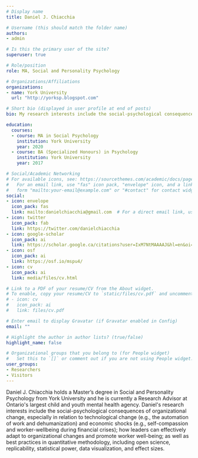 ```yaml
---
# Display name
title: Daniel J. Chiacchia

# Username (this should match the folder name)
authors:
- admin

# Is this the primary user of the site?
superuser: true

# Role/position
role: MA, Social and Personality Psychology

# Organizations/Affiliations
organizations:
- name: York University
  url: "http://yorksp.blogspot.com"

# Short bio (displayed in user profile at end of posts)
bio: My research interests include the social-psychological consequences of organizational change, especially in relation to technological change (e.g., the automation of work and dehumanization) and economic shocks (e.g., self-compassion and worker-wellbeing during financial crises)

education:
  courses:
  - course: MA in Social Psychology
    institution: York University
    year: 2020
  - course: BA (Specialized Honours) in Psychology
    institution: York University
    year: 2017

# Social/Academic Networking
# For available icons, see: https://sourcethemes.com/academic/docs/page-builder/#icons
#   For an email link, use "fas" icon pack, "envelope" icon, and a link in the
#   form "mailto:your-email@example.com" or "#contact" for contact widget.
social:
- icon: envelope
  icon_pack: fas
  link: mailto:danielchiacchia@gmail.com  # For a direct email link, use "mailto:danielchiacchia@gmail.com".
- icon: twitter
  icon_pack: fab
  link: https://twitter.com/danielchiacchia
- icon: google-scholar
  icon_pack: ai
  link: https://scholar.google.ca/citations?user=IxM7NtMAAAAJ&hl=en&oi=ao
- icon: osf
  icon_pack: ai
  link: https://osf.io/mspu4/
- icon: cv
  icon_pack: ai
  link: media/files/cv.html

# Link to a PDF of your resume/CV from the About widget.
# To enable, copy your resume/CV to `static/files/cv.pdf` and uncomment the lines below.
# - icon: cv
#   icon_pack: ai
#   link: files/cv.pdf

# Enter email to display Gravatar (if Gravatar enabled in Config)
email: ""

# Highlight the author in author lists? (true/false)
highlight_name: false

# Organizational groups that you belong to (for People widget)
#   Set this to `[]` or comment out if you are not using People widget.
user_groups:
- Researchers
- Visitors
---
```


Daniel J. Chiacchia holds a Master’s degree in Social and Personality Psychology from York University and he is currently a Research Advisor at Ontario's largest child and youth mental health agency. Daniel's research interests include the social-psychological consequences of organizational change, especially in relation to technological change (e.g., the automation of work and dehumanization) and economic shocks (e.g., self-compassion and worker-wellbeing during financial crises); how leaders can effectively adapt to organizational changes and promote worker well-being; as well as best practices in quantitative methodology, including open science, replicability, statistical power, data visualization, and effect sizes.
